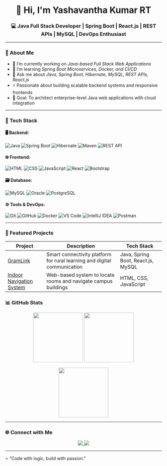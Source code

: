  <h1 align="center">👋 Hi, I'm Yashavantha Kumar RT</h1>
<h3 align="center">💻 Java Full Stack Developer | Spring Boot | React.js | REST APIs | MySQL | DevOps Enthusiast</h3>

---

### 🚀 About Me
- 🔭 I’m currently working on *Java-based Full Stack Web Applications*
- 🌱 I’m learning *Spring Boot Microservices, Docker, and CI/CD*
- 💬 Ask me about *Java, Spring Boot, Hibernate, MySQL, REST APIs, React.js*
- ⚡ Passionate about building scalable backend systems and responsive frontends  
- 🎯 Goal: To architect enterprise-level Java web applications with cloud integration  

---

### 🧠 Tech Stack

#### 🖥 Backend:
![Java](https://img.shields.io/badge/Java-%23ED8B00.svg?style=for-the-badge&logo=openjdk&logoColor=white)
![Spring Boot](https://img.shields.io/badge/Spring%20Boot-6DB33F.svg?style=for-the-badge&logo=springboot&logoColor=white)
![Hibernate](https://img.shields.io/badge/Hibernate-59666C.svg?style=for-the-badge&logo=hibernate&logoColor=white)
![Maven](https://img.shields.io/badge/Maven-C71A36.svg?style=for-the-badge&logo=apachemaven&logoColor=white)
![REST API](https://img.shields.io/badge/REST%20API-02569B.svg?style=for-the-badge)

#### 🌐 Frontend:
![HTML](https://img.shields.io/badge/HTML5-E34F26.svg?style=for-the-badge&logo=html5&logoColor=white)
![CSS](https://img.shields.io/badge/CSS3-1572B6.svg?style=for-the-badge&logo=css3&logoColor=white)
![JavaScript](https://img.shields.io/badge/JavaScript-F7DF1E.svg?style=for-the-badge&logo=javascript&logoColor=black)
![React](https://img.shields.io/badge/React-20232A.svg?style=for-the-badge&logo=react&logoColor=61DAFB)
![Bootstrap](https://img.shields.io/badge/Bootstrap-563D7C.svg?style=for-the-badge&logo=bootstrap&logoColor=white)

#### 🗃 Database:
![MySQL](https://img.shields.io/badge/MySQL-005C84.svg?style=for-the-badge&logo=mysql&logoColor=white)
![Oracle](https://img.shields.io/badge/Oracle-F80000.svg?style=for-the-badge&logo=oracle&logoColor=white)
![PostgreSQL](https://img.shields.io/badge/PostgreSQL-316192.svg?style=for-the-badge&logo=postgresql&logoColor=white)

#### ⚙ Tools & DevOps:
![Git](https://img.shields.io/badge/Git-F05032.svg?style=for-the-badge&logo=git&logoColor=white)
![GitHub](https://img.shields.io/badge/GitHub-181717.svg?style=for-the-badge&logo=github&logoColor=white)
![Docker](https://img.shields.io/badge/Docker-2496ED.svg?style=for-the-badge&logo=docker&logoColor=white)
![VS Code](https://img.shields.io/badge/VS%20Code-0078D4.svg?style=for-the-badge&logo=visual-studio-code&logoColor=white)
![IntelliJ IDEA](https://img.shields.io/badge/IntelliJ%20IDEA-000000.svg?style=for-the-badge&logo=intellij-idea&logoColor=white)
![Postman](https://img.shields.io/badge/Postman-FF6C37.svg?style=for-the-badge&logo=postman&logoColor=white)

---

### 📂 Featured Projects

| Project | Description | Tech Stack |
|----------|--------------|------------|
| [GramLink](https://github.com/your-username/GramLink) | Smart connectivity platform for rural learning and digital communication | Java, Spring Boot, React.js, MySQL |
| [Indoor Navigation System](https://github.com/your-username/IndoorNavigationSystem) | Web-based system to locate rooms and navigate campus buildings | HTML, CSS, JavaScript |
 
 

### 📊 GitHub Stats

<p align="center">
  <img src="https://github-readme-stats.vercel.app/api?username=yashavanthakumar-RT&show_icons=true&theme=tokyonight" height="160em"/>
  <img src="https://github-readme-streak-stats.herokuapp.com/?user=yashavanthakumar-RT&theme=tokyonight" height="160em"/>
</p>

<p align="center">
  <img src="https://github-readme-stats.vercel.app/api/top-langs/?username=yashavanthakumar-RT&layout=compact&theme=tokyonight" height="160em"/>
</p>

---

### 🌐 Connect with Me

<p align="center">
  <a href="https://www.linkedin.com/in/yashavantha-kumar-rt-081302318/" target="_blank">
    <img src="https://img.shields.io/badge/LinkedIn-0077B5.svg?style=for-the-badge&logo=linkedin&logoColor=white"/>
  </a>
   
  <a href="mailto:yashavanthakumarrt53@gmail.com" target="_blank">
    <img src="https://img.shields.io/badge/Gmail-D14836.svg?style=for-the-badge&logo=gmail&logoColor=white"/>
  </a>
</p>

---

⭐ “Code with logic, build with passion.”
